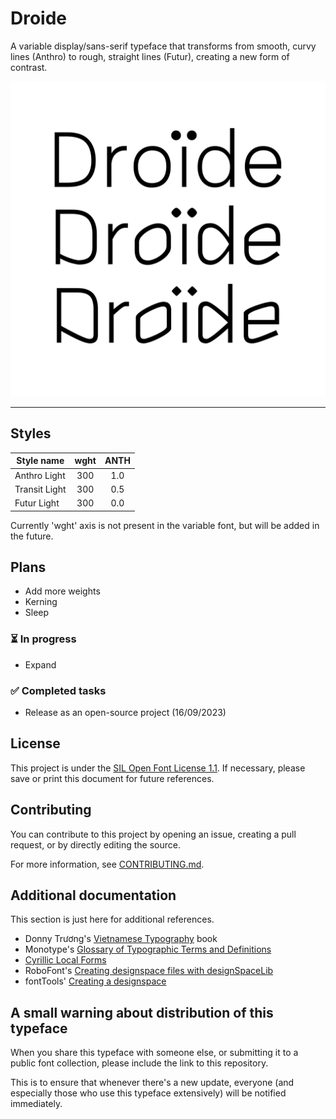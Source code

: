 # Droide
A variable display/sans-serif typeface that transforms from smooth, curvy lines (Anthro) to rough, straight lines (Futur), creating a new form of contrast.

![image](https://github.com/RandomMaerks/Droide/blob/main/documentation/graphics%20from%20instagram/droide-a1.png)

---
## Styles
| Style name | wght | ANTH |
| --------- | :---: | :---: |
| Anthro Light | 300 | 1.0 |
| Transit Light | 300 | 0.5 |
| Futur Light | 300 | 0.0 |

Currently 'wght' axis is not present in the variable font, but will be added in the future.

## Plans
- Add more weights
- Kerning
- Sleep

### ⏳ In progress
- Expand

### ✅ Completed tasks
- Release as an open-source project (16/09/2023)

## License
This project is under the [SIL Open Font License 1.1](https://github.com/RandomMaerks/Droide/blob/main/LICENSE.txt). If necessary, please save or print this document for future references.


## Contributing
You can contribute to this project by opening an issue, creating a pull request, or by directly editing the source.

For more information, see [CONTRIBUTING.md](https://github.com/RandomMaerks/Droide/blob/main/CONTRIBUTING.md).


## Additional documentation
This section is just here for additional references.
- Donny Trương's [Vietnamese Typography](https://vietnamesetypography.com) book
- Monotype's [Glossary of Typographic Terms and Definitions](https://www.monotype.com/resources/z-typographic-terms)
- [Cyrillic Local Forms](https://localfonts.eu/typography-basics/fonts-the-importance-of-localisation/local-features/cyrillic-local-forms/)
- RoboFont's [Creating designspace files with designSpaceLib](https://robofont.com/documentation/tutorials/creating-designspace-files/#creating-designspace-files-with-designspacelib)
- fontTools' [Creating a designspace](https://fonttools.readthedocs.io/en/latest/designspaceLib/scripting.html)

## A small warning about distribution of this typeface
When you share this typeface with someone else, or submitting it to a public font collection, please include the link to this repository.

This is to ensure that whenever there's a new update, everyone (and especially those who use this typeface extensively) will be notified immediately.
